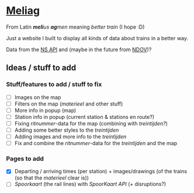 # [Meliag](https://www.gijs6.nl/meliag)

From Latin _**meli**us **ag**men_ meaning _better train_ (I hope :D)

Just a website I built to display all kinds of data about trains in a better way.

Data from the [NS API](https://apiportal.ns.nl/) and (maybe in the future from [NDOV](https://ndovloket.nl/))?

## Ideas / stuff to add

### Stuff/features to add / stuff to fix

- [ ] Images on the map
- [ ] Filters on the map (_materieel_ and other stuff)
- [ ] More info in popup (map)
- [ ] Station info in popup (current station & stations en route?)
- [ ] Fixing _ritnummer_-data for the map (combining with _treintijden?_)
- [ ] Adding some better styles to the _treintijden_
- [ ] Adding images and more info to the _treintijden_
- [ ] Fix and combine the _ritnummer_-data for the _treintijden_ and the map

### Pages to add

- [x] Departing / arriving times (per station) + images/drawings (of the trains (so that the _materieel_ clear is))
- [ ] _Spoorkaart_ (the rail lines) with _SpoorKaart API_ (+ disruptions?)